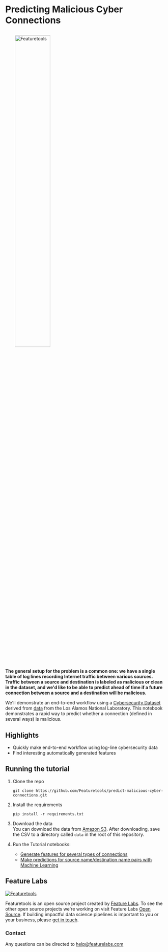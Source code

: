 # Predicting Malicious Cyber Connections
<p style="margin:30px">
    <img style="display:inline; margin-right:50px" width=50% src="https://www.featuretools.com/wp-content/uploads/2017/12/FeatureLabs-Logo-Tangerine-800.png" alt="Featuretools" />
</p>

**The general setup for the problem is a common one: we have a single table of log lines recording Internet traffic between various sources. Traffic between a source and destination is labeled as malicious or clean in the dataset, and we'd like to be able to predict ahead of time if a future connection between a source and a destination will be malicious.**

We'll demonstrate an end-to-end workflow using a [Cybersecurity Dataset](https://s3.amazonaws.com/featuretools-static/CyberFLTenDays.csv) derived from [data](https://csr.lanl.gov/data/cyber1/) from the Los Alamos National Laboratory. This notebook demonstrates a rapid way to predict whether a connection (defined in several ways) is malicious.

## Highlights
* Quickly make end-to-end workflow using log-line cybersecurity data
* Find interesting automatically generated features

## Running the tutorial
1. Clone the repo

    ```
    git clone https://github.com/Featuretools/predict-malicious-cyber-connections.git
    ```

2. Install the requirements

    ```
    pip install -r requirements.txt
    ```

3. Download the data <br/>
    You can download the data from [Amazon S3](https://s3.amazonaws.com/featuretools-static/CyberFLTenDays.csv). After downloading, save the CSV to a directory called `data` in the root of this repository.

4. Run the Tutorial notebooks:
    - [Generate features for several types of connections](Create%20Feature%20Matrices%20from%20LL%20Cyber%20Data.ipynb)
    - [Make predictions for source name/destination name pairs with Machine Learning](Predicting%20Malicious%20Cyber%20Connections%20with%20Featuretools.ipynb)


## Feature Labs
<a href="https://www.featurelabs.com/">
    <img src="http://www.featurelabs.com/wp-content/uploads/2017/12/logo.png" alt="Featuretools" />
</a>

Featuretools is an open source project created by [Feature Labs](https://www.featurelabs.com/). To see the other open source projects we're working on visit Feature Labs [Open Source](https://www.featurelabs.com/open). If building impactful data science pipelines is important to you or your business, please [get in touch](https://www.featurelabs.com/contact.html).

### Contact

Any questions can be directed to help@featurelabs.com
